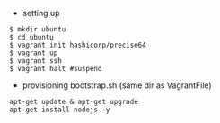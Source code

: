 * setting up

```
$ mkdir ubuntu
$ cd ubuntu
$ vagrant init hashicorp/precise64
$ vagrant up
$ vagrant ssh
$ vagrant halt #suspend
```

* provisioning bootstrap.sh (same dir as VagrantFile)

```
apt-get update & apt-get upgrade
apt-get install nodejs -y
```


